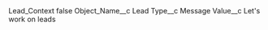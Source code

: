 <?xml version="1.0" encoding="UTF-8"?>
<CustomMetadata xmlns="http://soap.sforce.com/2006/04/metadata" xmlns:xsi="http://www.w3.org/2001/XMLSchema-instance" xmlns:xsd="http://www.w3.org/2001/XMLSchema">
    <label>Lead_Context</label>
    <protected>false</protected>
    <values>
        <field>Object_Name__c</field>
        <value xsi:type="xsd:string">Lead</value>
    </values>
    <values>
        <field>Type__c</field>
        <value xsi:type="xsd:string">Message</value>
    </values>
    <values>
        <field>Value__c</field>
        <value xsi:type="xsd:string">Let&apos;s work on leads</value>
    </values>
</CustomMetadata>
